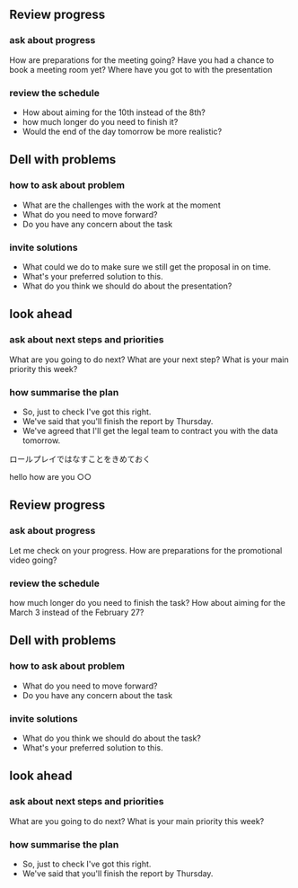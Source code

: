 ## Review progress
### ask about progress
How are preparations for the meeting going?
Have you had a chance to book a meeting room yet?
Where have you got to with the presentation
### review the schedule
* How about aiming for the 10th instead of the 8th?
* how much longer do you need to finish it?
* Would the end of the day tomorrow be more realistic?

## Dell with problems
### how to ask about problem
* What are the challenges with the work at the moment
* What do you need to move forward?
* Do you have any concern about the task
### invite solutions
* What could we do to make sure we still get the proposal in on time.
* What's your preferred solution to this.
* What do you think we should do about the presentation?

## look ahead
### ask about next steps and priorities
What are you going to do next?
What are your next step?
What is your main priority this week?

### how summarise the plan
* So, just to check I've got this right.
* We've said that you'll finish the report by Thursday.
* We've agreed that I'll get the legal team to contract you with the data tomorrow.


ロールプレイではなすことをきめておく


hello 
how are you ○○

## Review progress
### ask about progress
Let me check on your progress.
How are preparations for the promotional video going?
### review the schedule
how much longer do you need to finish the task?
How about aiming for the March 3 instead of the February 27?

## Dell with problems
### how to ask about problem
* What do you need to move forward?
* Do you have any concern about the task
### invite solutions
* What do you think we should do about the task?
* What's your preferred solution to this.
## look ahead
### ask about next steps and priorities
What are you going to do next?
What is your main priority this week?
### how summarise the plan
* So, just to check I've got this right.
* We've said that you'll finish the report by Thursday.